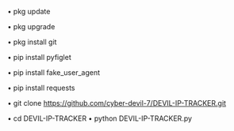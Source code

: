 • pkg update 

• pkg upgrade 

• pkg install git 

• pip install pyfiglet

• pip install fake_user_agent

• pip install requests

• git clone https://github.com/cyber-devil-7/DEVIL-IP-TRACKER.git 

• cd DEVIL-IP-TRACKER 
• python DEVIL-IP-TRACKER.py


